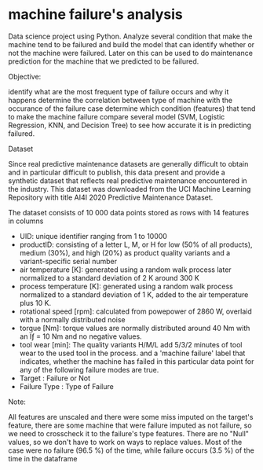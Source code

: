 # machine failure's analysis
Data science project using Python. Analyze several condition that make the machine tend to be failured and build the model that can identify whether or not the machine were failured. Later on this can be used to do maintenance prediction for the machine that we predicted to be failured.

Objective:

identify what are the most frequent type of failure occurs and why it happens
determine the correlation between type of machine with the occurance of the failure case
determine which condition (features) that tend to make the machine failure
compare several model (SVM, Logistic Regression, KNN, and Decision Tree) to see how accurate it is in predicting failured.

Dataset

Since real predictive maintenance datasets are generally difficult to obtain and in particular difficult to publish, this data present and provide a synthetic dataset that reflects real predictive maintenance encountered in the industry. This dataset was downloaded from the UCI Machine Learning Repository with title AI4I 2020 Predictive Maintenance Dataset. 

The dataset consists of 10 000 data points stored as rows with 14 features in columns

- UID: unique identifier ranging from 1 to 10000
- productID: consisting of a letter L, M, or H for low (50% of all products), medium (30%), and high (20%) as product quality variants and a variant-specific serial     number
- air temperature [K]: generated using a random walk process later normalized to a standard deviation of 2 K around 300 K
- process temperature [K]: generated using a random walk process normalized to a standard deviation of 1 K, added to the air temperature plus 10 K.
- rotational speed [rpm]: calculated from powepower of 2860 W, overlaid with a normally distributed noise
- torque [Nm]: torque values are normally distributed around 40 Nm with an Ïƒ = 10 Nm and no negative values.
- tool wear [min]: The quality variants H/M/L add 5/3/2 minutes of tool wear to the used tool in the process. and a
  'machine failure' label that indicates, whether the machine has failed in this particular data point for any of the following failure modes are true.
- Target : Failure or Not
- Failure Type : Type of Failure

Note:

All features are unscaled and there were some miss imputed on the target's feature, there are some machine that were failure imputed as not failure, so we need to crosscheck it to the failure's type features.
There are no "Null" values, so we don't have to work on ways to replace values.
Most of the case were no failure (96.5 %) of the time, while failure occurs (3.5 %) of the time in the dataframe
